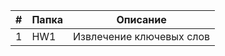 | # 	| Папка 	| Описание                                          	|
|---	|-------	|---------------------------------------------------	|
| 1 	| HW1   	| Извлечение ключевых слов                           	|
